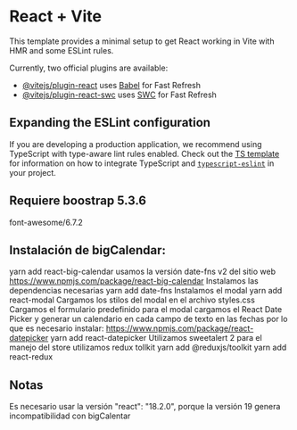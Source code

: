 # React + Vite

This template provides a minimal setup to get React working in Vite with HMR and some ESLint rules.

Currently, two official plugins are available:

- [@vitejs/plugin-react](https://github.com/vitejs/vite-plugin-react/blob/main/packages/plugin-react) uses [Babel](https://babeljs.io/) for Fast Refresh
- [@vitejs/plugin-react-swc](https://github.com/vitejs/vite-plugin-react/blob/main/packages/plugin-react-swc) uses [SWC](https://swc.rs/) for Fast Refresh

## Expanding the ESLint configuration

If you are developing a production application, we recommend using TypeScript with type-aware lint rules enabled. Check out the [TS template](https://github.com/vitejs/vite/tree/main/packages/create-vite/template-react-ts) for information on how to integrate TypeScript and [`typescript-eslint`](https://typescript-eslint.io) in your project.

## Requiere boostrap 5.3.6

font-awesome/6.7.2

## Instalación de bigCalendar:

yarn add react-big-calendar
usamos la versión date-fns v2 del sitio web https://www.npmjs.com/package/react-big-calendar
Instalamos las dependencias necesarias
yarn add date-fns
Instalamos el modal
yarn add react-modal
Cargamos los stilos del modal en el archivo styles.css
Cargamos el formulario predefinido para el modal
cargamos el React Date Picker y generar un calendario en cada campo de texto en las fechas por lo que es necesario instalar:
https://www.npmjs.com/package/react-datepicker
yarn add react-datepicker
Utilizamos sweetalert 2
para el manejo del store utilizamos redux tollkit
yarn add @reduxjs/toolkit
yarn add react-redux

## Notas

Es necesario usar la versión "react": "18.2.0", porque la versión 19 genera incompatibilidad con bigCalentar
